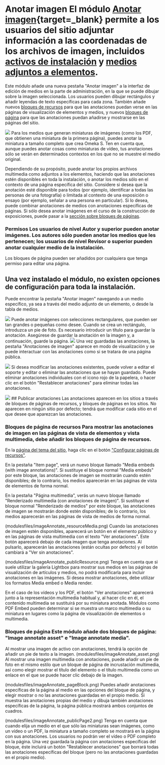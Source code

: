 # Anotar imagen El módulo [Anotar imagen](https://omeka.org/s/modules/ImageAnnotate/){target=_blank} permite a los usuarios del sitio adjuntar información a las coordenadas de los archivos de imagen, incluidos [activos de instalación](../admin/assets.md) y [medios adjuntos a elementos](../content/media.md). 

Este módulo añade una nueva pestaña "Anotar imagen" a la interfaz de edición de medios en la parte de administración, en la que se puede dibujar sobre la imagen seleccionada. Los usuarios pueden dibujar rectángulos y añadir leyendas de texto específicas para cada zona. También añade nuevos [bloques de recursos](../sites/site_theme.md#configure-resource-pages) para que las anotaciones puedan verse en las páginas de visualización de elementos y medios, y nuevos [bloques de página](../sites/site_pages.md#page-blocks) para que las anotaciones puedan añadirse y mostrarse en las páginas del sitio. 

![](modulesfiles/imageAnnotate_publicPage.png) Para los medios que generan miniaturas de imágenes (como los PDF, que obtienen una miniatura de la primera página), puedes anotar la miniatura a tamaño completo que crea Omeka S. Ten en cuenta que, aunque puedes anotar cosas como miniaturas de vídeo, tus anotaciones sólo se verán en determinados contextos en los que no se muestre el medio original. 

Dependiendo de su propósito, puede anotar los propios archivos multimedia como adjuntos a los elementos, haciendo que las anotaciones estén disponibles en toda la instalación, o anotar los medios sólo en el contexto de una página específica del sitio. Considere si desea que la anotación esté disponible para todos (por ejemplo, identificar a todas las personas de una fotografía) o limitada al contexto de una exposición o ensayo (por ejemplo, señalar a una persona en particular). Si lo desea, puede combinar anotaciones de medios con anotaciones específicas de páginas. Si sólo desea anotar imágenes en el curso de la construcción de exposiciones, puede pasar a la [sección sobre bloques de páginas](#bloques-de-páginas). 

### Permisos Los usuarios de nivel Autor y superior pueden anotar imágenes. Los autores sólo pueden anotar los medios que les pertenecen; los usuarios de nivel Revisor o superior pueden anotar cualquier medio de la instalación. 

Los bloques de página pueden ser añadidos por cualquiera que tenga permiso para editar una página. 

## Una vez instalado el módulo, no existen opciones de configuración para toda la instalación. 

Puede encontrar la pestaña "Anotar imagen" navegando a un medio específico, ya sea a través del medio adjunto de un elemento, o desde la tabla de medios. 

![](modulesfiles/imageAnnotate_mediaEdit.png) Puede anotar imágenes con selecciones rectangulares, que pueden ser tan grandes o pequeñas como desee. Cuando se crea un rectángulo, introduzca un pie de foto. Es necesario introducir un título para guardar la anotación. Asegúrese de guardar la anotación en la imagen y, a continuación, guarde la página. ![](modulesfiles/imageAnnotate_mediaEdit2.png) Una vez guardadas las anotaciones, la pestaña "Anotaciones de imagen" aparece en modo de visualización y se puede interactuar con las anotaciones como si se tratara de una página pública. 

![](modulesfiles/imageAnnotate_mediaSaved.png) Si desea modificar las anotaciones existentes, puede volver a editar el soporte y editar o eliminar las anotaciones que se hayan guardado. Puede eliminar anotaciones individuales con el icono rojo de la papelera, o hacer clic en el botón "Restablecer anotaciones" para eliminar todas las anotaciones. 

![](modulesfiles/imageAnnotate_mediaReset.png) ## Publicar anotaciones Las anotaciones aparecen en los sitios a través de bloques de páginas de recursos, y bloques de páginas en los sitios. No aparecen en ningún sitio por defecto; tendrá que modificar cada sitio en el que desee que aparezcan las anotaciones. 

### Bloques de página de recursos Para mostrar las anotaciones de imagen en las páginas de vista de elementos y vista multimedia, debe añadir los bloques de página de recursos.  

En la [página del tema del sitio](../sites/site_theme.md), haga clic en el botón ["Configurar páginas de recursos"](../sites/site_theme.md#configure-resource-pages). 

En la pestaña "Item page", verá un nuevo bloque llamado "Media embeds (with image annotations)". Si sustituye el bloque normal "Media embeds" por este bloque, las anotaciones de imagen se mostrarán cuando estén disponibles; de lo contrario, los medios aparecerán en las páginas de vista de elementos de forma normal. 

En la pestaña "Página multimedia", verás un nuevo bloque llamado "Renderizado multimedia (con anotaciones de imagen)". Si sustituye el bloque normal "Renderizado de medios" por este bloque, las anotaciones de imagen se mostrarán donde estén disponibles; de lo contrario, los medios aparecerán en las páginas de vista de medios de forma normal. 

(modulesfiles/imageAnnotate_resourceMedia.png) Cuando las anotaciones de imagen estén disponibles, aparecerá un botón en el elemento público y en las páginas de vista multimedia con el texto "Ver anotaciones". Este botón aparecerá debajo de cada imagen que tenga anotaciones. Al pulsarlo, aparecerán las anotaciones (están ocultas por defecto) y el botón cambiará a "Ver sin anotaciones". 

(modulesfiles/imageAnnotate_publicResource.png) Tenga en cuenta que si suele utilizar la galería Lightbox para mostrar sus medios en las páginas de visualización de artículos y medios, no podrá modificarla para incluir anotaciones en las imágenes. Si desea mostrar anotaciones, debe utilizar los formatos Media embed o Media render. 

En el caso de los vídeos y los PDF, el botón "Ver anotaciones" aparecerá junto a la representación multimedia habitual y, al hacer clic en él, el contenido multimedia se sustituirá por su miniatura anotada. Módulos como PDF Embed pueden determinar si se muestra un marco multimedia o su miniatura en lugares como la página de visualización de elementos o multimedia. 

### Bloques de página Este módulo añade dos bloques de página: "Image annotate asset" e "Image annotate media". 

Al mostrar una imagen de activo con anotaciones, tendrá la opción de añadir un pie de texto a la imagen. (modulesfiles/imageAnnotate_asset.png) Al mostrar una imagen multimedia con anotaciones, puede añadir un pie de foto en el mismo estilo que un bloque de página de incrustación multimedia, así como elegir mostrar el título del elemento o el título multimedia como un enlace en el que se puede hacer clic debajo de la imagen. 

(modulesfiles/imageAnnotate_pageBlock.png) Puedes añadir anotaciones específicas de la página al medio en las opciones del bloque de página, y elegir mostrar o no las anotaciones guardadas en el propio medio. Si muestra las anotaciones propias del medio y dibuja también anotaciones específicas de la página, la página pública mostrará ambos conjuntos de cuadros. 

(modulesfiles/imageAnnotate_publicPage2.png) Tenga en cuenta que cuando elija un medio en el que sólo las miniaturas sean imágenes, como un vídeo o un PDF, la miniatura a tamaño completo se mostrará en la página con sus anotaciones. Los usuarios no podrán ver el vídeo o PDF completo en la página. Una vez guardada la página con anotaciones específicas del bloque, éste incluirá un botón "Restablecer anotaciones" que borrará todas las anotaciones específicas del bloque (pero no las anotaciones guardadas en el propio medio).  
